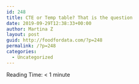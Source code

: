```yaml
---
id: 248
title: CTE or Temp table? That is the question
date: 2019-09-29T12:38:33+00:00
author: Martina Z
layout: post
guid: http://foodfordata.com/?p=248
permalink: /?p=248
categories:
  - Uncategorized
---
```

<span class="rt-reading-time" style="display: block;"><span class="rt-label rt-prefix">Reading Time: </span> <span class="rt-time">< 1</span> <span class="rt-label rt-postfix">minute</span></span>